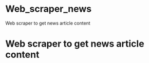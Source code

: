 # Web_scraper_news
Web scraper to get news article content
# Web scraper to get news article content


